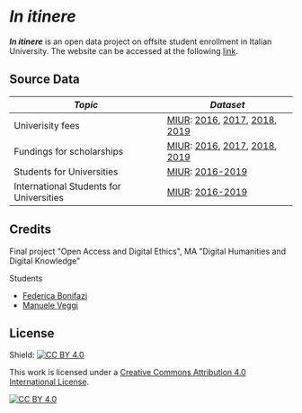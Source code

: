 # <i>In itinere</i>

<b><i>In itinere</i></b> is an open data project on offsite student enrollment in Italian University. The website can be accessed at the following [link](https://manueleveggi.github.io/initinere/).

## Source Data

|*Topic*|*Dataset*|
|---|---|
|Univerisity fees|[MIUR](http://dati.ustat.miur.it/organization/miur?q=diritto+allo+studio&sort=score+desc%2C+metadata_modified+desc&page=2): [2016](http://dati.ustat.miur.it/dataset/2016-contribuzione-e-interventi-atenei/resource/0ff2992a-88a1-41e9-af2b-b7ddc07b98a2), [2017](http://dati.ustat.miur.it/dataset/2017-contribuzione-e-interventi-atenei/resource/5f2cf8c5-9346-4eb2-8e9e-812a2938f6da), [2018](http://dati.ustat.miur.it/dataset/2018-contribuzione-e-interventi-atenei/resource/1eb81181-c3c4-4d34-9561-83e31ccf3228), [2019](http://dati.ustat.miur.it/dataset/2019-contribuzione-e-interventi-atenei/resource/51f1d268-cea5-4425-8eee-c1378806caca)|
|Fundings for scholarships|[MIUR](http://dati.ustat.miur.it/organization/miur?q=diritto+allo+studio&sort=score+desc%2C+metadata_modified+desc&page=2): [2016](http://dati.ustat.miur.it/dataset/2016-diritto-allo-studio-universitario-dsu-regionale/resource/52b1b27b-341c-480c-873e-12e4e28b08da), [2017](http://dati.ustat.miur.it/dataset/2017-diritto-allo-studio-universitario-dsu-regionale/resource/5bb0ff78-f60e-4e30-b237-7791dff940c2), [2018](http://dati.ustat.miur.it/dataset/2018-diritto-allo-studio-universitario-dsu-regionale/resource/cdc018f4-4f3e-4a36-9717-dd82921fa00d), [2019](http://dati.ustat.miur.it/dataset/2019-diritto-allo-studio-universitario-dsu-regionale/resource/600e464d-6205-4480-9341-2c1cf48bda55)|
|Students for Universities|[MIUR](http://dati.ustat.miur.it/organization/miur?q=diritto+allo+studio&sort=score+desc%2C+metadata_modified+desc&page=2): [2016-2019](http://dati.ustat.miur.it/dataset/iscritti/resource/32d26e28-a0b5-45f3-9152-6072164f3e63)|
|International Students for Universities|[MIUR](http://dati.ustat.miur.it/organization/miur?q=diritto+allo+studio&sort=score+desc%2C+metadata_modified+desc&page=2): [2016-2019](http://dati.ustat.miur.it/dataset/iscritti/resource/f0fb0a0a-02a6-44bb-a2b9-feadc9d05f16)|

## Credits
Final project "Open Access and Digital Ethics", MA "Digital Humanities and Digital Knowledge"

Students
- [Federica Bonifazi](mailto:federica.bonifazi@studio.unibo.it)
- [Manuele Veggi](mailto:manuele.veggi@studio.unibo.it)

## License

Shield: [![CC BY 4.0][cc-by-shield]][cc-by]

This work is licensed under a
[Creative Commons Attribution 4.0 International License][cc-by].

[![CC BY 4.0][cc-by-image]][cc-by]

[cc-by]: http://creativecommons.org/licenses/by/4.0/
[cc-by-image]: https://i.creativecommons.org/l/by/4.0/88x31.png
[cc-by-shield]: https://img.shields.io/badge/License-CC%20BY%204.0-lightgrey.svg
